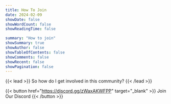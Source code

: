 ```yaml
---
title: How To Join
date: 2024-02-09
showDate: false
showWordCount: false
showReadingTime: false

summary: "How to join"
showSummary: true
showAuthor: false
showTableOfContents: false
showComments: false
showRecent: false
showPagination: false
---
```


{{< lead >}}
So how do I get involved in this community?
{{< /lead >}}

{{< button href="https://discord.gg/zWaxAKWFPP" target="_blank" >}}
Join Our Discord
{{< /button >}}
